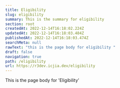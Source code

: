 ```yaml
---
title: Eligibility
slug: eligibility
summary: This is the summary for eligibility
section: root
createdAt: 2022-12-14T16:18:02.224Z
updatedAt: 2022-12-14T16:18:03.484Z
publishedAt: 2022-12-14T16:18:03.474Z
searchMeta: null
rawText: "this is the page body for eligibility "
draft: false
navigation: true
path: /eligibility
url: https://r3dev.icjia.dev/eligibility
---
```


This is the page body for 'Eligibility'
